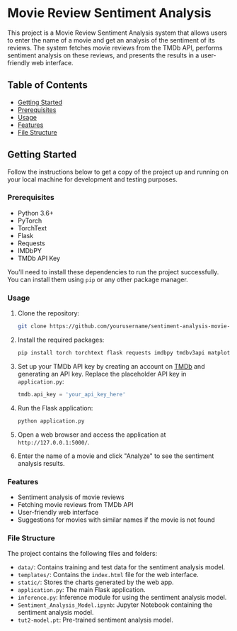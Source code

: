 # Movie Review Sentiment Analysis

This project is a Movie Review Sentiment Analysis system that allows users to enter the name of a movie and get an analysis of the sentiment of its reviews. The system fetches movie reviews from the TMDb API, performs sentiment analysis on these reviews, and presents the results in a user-friendly web interface.

## Table of Contents

- [Getting Started](#getting-started)
- [Prerequisites](#prerequisites)
- [Usage](#usage)
- [Features](#features)
- [File Structure](#file-structure)

## Getting Started

Follow the instructions below to get a copy of the project up and running on your local machine for development and testing purposes.

### Prerequisites

- Python 3.6+
- PyTorch
- TorchText
- Flask
- Requests
- IMDbPY
- TMDb API Key

You'll need to install these dependencies to run the project successfully. You can install them using `pip` or any other package manager.

### Usage

1. Clone the repository:

   ```bash
   git clone https://github.com/yourusername/sentiment-analysis-movie-reviews.git
   ```

2. Install the required packages:

   ```bash
   pip install torch torchtext flask requests imdbpy tmdbv3api matplotlib spacy
   ```

3. Set up your TMDb API key by creating an account on [TMDb](https://www.themoviedb.org/) and generating an API key. Replace the placeholder API key in `application.py`:

   ```python
   tmdb.api_key = 'your_api_key_here'
   ```

4. Run the Flask application:

   ```bash
   python application.py
   ```

5. Open a web browser and access the application at `http://127.0.0.1:5000/`.

6. Enter the name of a movie and click "Analyze" to see the sentiment analysis results.

### Features

- Sentiment analysis of movie reviews
- Fetching movie reviews from TMDb API
- User-friendly web interface
- Suggestions for movies with similar names if the movie is not found

### File Structure

The project contains the following files and folders:

- `data/`: Contains training and test data for the sentiment analysis model.
- `templates/`: Contains the `index.html` file for the web interface.
- `static/`: Stores the charts generated by the web app.
- `application.py`: The main Flask application.
- `inference.py`: Inference module for using the sentiment analysis model.
- `Sentiment_Analysis_Model.ipynb`: Jupyter Notebook containing the sentiment analysis model.
- `tut2-model.pt`: Pre-trained sentiment analysis model.


